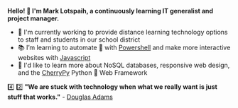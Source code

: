 **Hello! 👋 I'm Mark Lotspaih, a continuously learning IT generalist and project manager.**

- :hammer: I'm currently working to provide distance learning technology options to staff and students in our school district
- :books: I’m learning to automate :robot: with [Powershell](https://nostarch.com/powershellsysadmins) and make more interactive websites with [Javascript](https://www.oreilly.com/library/view/javascript-the-definitive/9781491952016/)
- :thought_balloon: I'd like to learn more about NoSQL databases, responsive web design, and the [CherryPy](https://github.com/cherrypy/cherrypy) Python :snake: Web Framework

:four: :two: **"We are stuck with technology when what we really want is just stuff that works."** - [Douglas Adams](https://douglasadams.com/)

